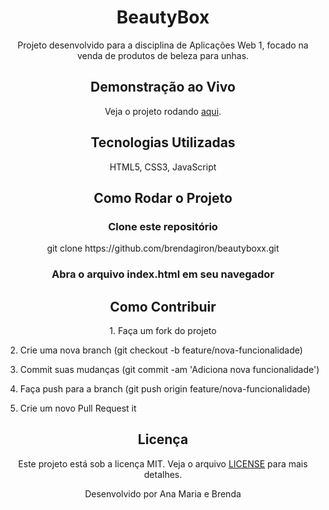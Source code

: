 <h1 align="center">BeautyBox</h1>

<p align="center">
  Projeto desenvolvido para a disciplina de Aplicações Web 1, focado na venda de produtos de beleza para unhas.
</p>

<h2 align="center">Demonstração ao Vivo</h2>
<p align="center">
  Veja o projeto rodando <a href="https://brendagiron.github.io/beautyboxx/" target="_blank">aqui</a>.
</p>

<h2 align="center">Tecnologias Utilizadas</h2>
<p align="center">
  HTML5, CSS3, JavaScript
</p>

<h2 align="center">Como Rodar o Projeto</h2>

<h3 align="center">Clone este repositório</h3>
<p align="center">
git clone https://github.com/brendagiron/beautyboxx.git
</p>
<h3 align="center">Abra o arquivo index.html em seu navegador</h3>

<h2 align="center">Como Contribuir</h2>
<p align="center">
1. Faça um fork do projeto
  
2. Crie uma nova branch (git checkout -b feature/nova-funcionalidade)
  
3. Commit suas mudanças (git commit -am 'Adiciona nova funcionalidade')
  
4. Faça push para a branch (git push origin feature/nova-funcionalidade)
  
5. Crie um novo Pull Request
it
</p>

<h2 align="center">Licença</h2>
<p align="center">
  Este projeto está sob a licença MIT. Veja o arquivo <a href="LICENSE.md">LICENSE</a> para mais detalhes.
</p>

<p align="center">
  Desenvolvido por Ana Maria e Brenda 
</p>



